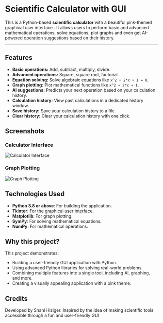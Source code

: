 # Scientific Calculator with GUI

This is a Python-based **scientific calculator** with a beautiful pink-themed graphical user interface . It allows users to perform basic and advanced mathematical operations, solve equations, plot graphs and even get AI-powered operation suggestions based on their history.

---

## Features

- **Basic operations:** Add, subtract, multiply, divide.
- **Advanced operations:** Square, square root, factorial.
- **Equation solving:** Solve algebraic equations like `x^2 + 2*x + 1 = 0`.
- **Graph plotting:** Plot mathematical functions like `x^2 + 2*x + 1`.
- **AI suggestions:** Predicts your next operation based on your calculation history.
- **Calculation history:** View past calculations in a dedicated history window.
- **Save history:** Save your calculation history to a file.
- **Clear history:** Clear your calculation history with one click.

## Screenshots

### Calculator Interface
![Calculator Interface](images/calculator_interface.png)

### Graph Plotting
![Graph Plotting](images/graph_plot.png)


## Technologies Used

- **Python 3.8 or above**: For building the application.
- **Tkinter**: For the graphical user interface.
- **Matplotlib**: For graph plotting.
- **SymPy**: For solving mathematical equations.
- **NumPy**: For mathematical operations.


## Why this project?

This project demonstrates:
- Building a user-friendly GUI application with Python.
- Using advanced Python libraries for solving real-world problems.
- Combining multiple features into a single tool, including AI, graphing, and more.
- Creating a visually appealing application with a pink theme.

## Credits
Developed by Shani Hiziger.
Inspired by the idea of making scientific tools accessible through a fun and user-friendly GUI
